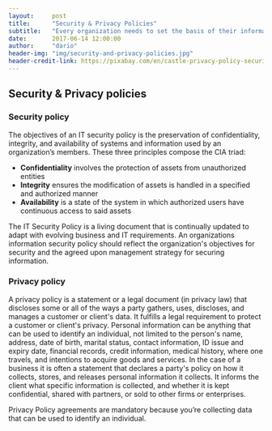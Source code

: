 ```yaml
---
layout:     post
title:      "Security & Privacy Policies"
subtitle:   "Every organization needs to set the basis of their information systems."
date:       2017-06-14 12:00:00
author:     "dario"
header-img: "img/security-and-privacy-policies.jpg"
header-credit-link: https://pixabay.com/en/castle-privacy-policy-security-538722/
---
```


## Security & Privacy policies

### Security policy

The objectives of an IT security policy is the preservation of confidentiality, integrity, and availability of systems and information used by an organization’s members. These three principles compose the CIA triad:

* **Confidentiality** involves the protection of assets from unauthorized entities
* **Integrity** ensures the modification of assets is handled in a specified and authorized manner
* **Availability** is a state of the system in which authorized users have continuous access to said assets

The IT Security Policy is a living document that is continually updated to adapt with evolving business and IT requirements. An organizations information security policy should reflect the organization's objectives for security and the agreed upon management strategy for securing information.

### Privacy policy

A privacy policy is a statement or a legal document (in privacy law) that discloses some or all of the ways a party gathers, uses, discloses, and manages a customer or client's data. It fulfills a legal requirement to protect a customer or client's privacy. Personal information can be anything that can be used to identify an individual, not limited to the person's name, address, date of birth, marital status, contact information, ID issue and expiry date, financial records, credit information, medical history, where one travels, and intentions to acquire goods and services. In the case of a business it is often a statement that declares a party's policy on how it collects, stores, and releases personal information it collects. It informs the client what specific information is collected, and whether it is kept confidential, shared with partners, or sold to other firms or enterprises.  

Privacy Policy agreements are mandatory because you’re collecting data that can be used to identify an individual.
